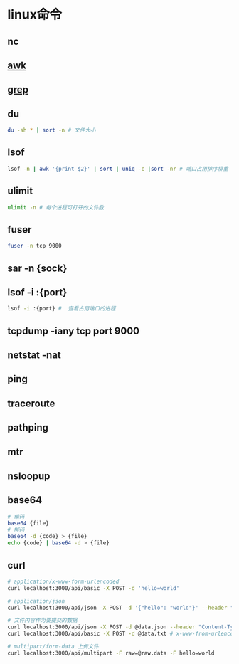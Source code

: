 # linux命令

## nc

## [awk](src/cmd/awk.md)  

## [grep](ref/grep.md)  
  
## du  

```bash
du -sh * | sort -n # 文件大小
```
  
## lsof  

```bash
lsof -n | awk '{print $2}' | sort | uniq -c |sort -nr # 端口占用排序排重
```
  
## ulimit  

```bash
ulimit -n # 每个进程可打开的文件数
```
  
## fuser  

```bash
fuser -n tcp 9000
```

## sar -n {sock}

## lsof -i :{port}

```bash
lsof -i :{port} #  查看占用端口的进程
```

## tcpdump -iany tcp port 9000

## netstat -nat

## ping

## traceroute

## pathping

## mtr

## nsloopup

## base64

```bash
# 编码
base64 {file}
# 解码
base64 -d {code} > {file}
echo {code} | base64 -d > {file}
```

## curl

```bash
# application/x-www-form-urlencoded
curl localhost:3000/api/basic -X POST -d 'hello=world'

# application/json
curl localhost:3000/api/json -X POST -d '{"hello": "world"}' --header "Content-Type: application/json"

# 文件内容作为要提交的数据
curl localhost:3000/api/json -X POST -d @data.json --header "Content-Type: application/json" # json
curl localhost:3000/api/basic -X POST -d @data.txt # x-www-from-urlencoded

# multipart/form-data 上传文件
curl localhost:3000/api/multipart -F raw=@raw.data -F hello=world

```
